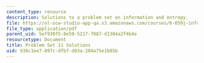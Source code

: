 ```yaml
---
content_type: resource
description: Solutions to a problem set on information and entropy.
file: https://ol-ocw-studio-app-qa.s3.amazonaws.com/courses/6-050j-information-and-entropy-spring-2008/936c1ee7897cdfbfd03a204a75e1b85b_MIT6_050JS08_ps_11_sol.pdf
file_type: application/pdf
parent_uid: 5ef930f5-8e59-5217-7087-d1304a2f4b4e
resourcetype: Document
title: Problem Set 11 Solutions
uid: 936c1ee7-897c-dfbf-d03a-204a75e1b85b
---
```


